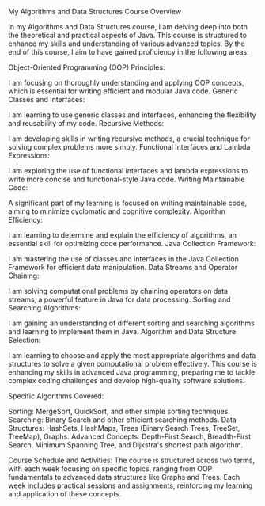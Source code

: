 My Algorithms and Data Structures Course Overview

In my Algorithms and Data Structures course, I am delving deep into both the theoretical and practical aspects of Java. This course is structured to enhance my skills and understanding of various advanced topics. By the end of this course, I aim to have gained proficiency in the following areas:

Object-Oriented Programming (OOP) Principles:

I am focusing on thoroughly understanding and applying OOP concepts, which is essential for writing efficient and modular Java code.
Generic Classes and Interfaces:

I am learning to use generic classes and interfaces, enhancing the flexibility and reusability of my code.
Recursive Methods:

I am developing skills in writing recursive methods, a crucial technique for solving complex problems more simply.
Functional Interfaces and Lambda Expressions:

I am exploring the use of functional interfaces and lambda expressions to write more concise and functional-style Java code.
Writing Maintainable Code:

A significant part of my learning is focused on writing maintainable code, aiming to minimize cyclomatic and cognitive complexity.
Algorithm Efficiency:

I am learning to determine and explain the efficiency of algorithms, an essential skill for optimizing code performance.
Java Collection Framework:

I am mastering the use of classes and interfaces in the Java Collection Framework for efficient data manipulation.
Data Streams and Operator Chaining:

I am solving computational problems by chaining operators on data streams, a powerful feature in Java for data processing.
Sorting and Searching Algorithms:

I am gaining an understanding of different sorting and searching algorithms and learning to implement them in Java.
Algorithm and Data Structure Selection:

I am learning to choose and apply the most appropriate algorithms and data structures to solve a given computational problem effectively.
This course is enhancing my skills in advanced Java programming, preparing me to tackle complex coding challenges and develop high-quality software solutions.

Specific Algorithms Covered:

Sorting: MergeSort, QuickSort, and other simple sorting techniques.
Searching: Binary Search and other efficient searching methods.
Data Structures: HashSets, HashMaps, Trees (Binary Search Trees, TreeSet, TreeMap), Graphs.
Advanced Concepts: Depth-First Search, Breadth-First Search, Minimum Spanning Tree, and Dijkstra's shortest path algorithm.

Course Schedule and Activities:
The course is structured across two terms, with each week focusing on specific topics, ranging from OOP fundamentals to advanced data structures like Graphs and Trees. Each week includes practical sessions and assignments, reinforcing my learning and application of these concepts.

